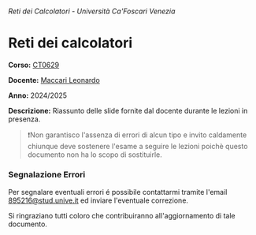 ###### Reti dei Calcolatori - Università Ca'Foscari Venezia

# Reti dei calcolatori
**Corso:** [CT0629](https://www.unive.it/data/insegnamento/542938)

**Docente:** [Maccari Leonardo](https://www.unive.it/data/persone/21550550)

**Anno:** 2024/2025

**Descrizione:**
Riassunto delle slide fornite dal docente durante le lezioni in presenza.
>❗️Non garantisco l'assenza di errori di alcun tipo e invito caldamente chiunque deve sostenere l'esame a seguire le lezioni poichè questo documento non ha lo scopo di sostituirle.

### Segnalazione Errori
Per segnalare eventuali errori é possibile contattarmi tramite l'email [895216@stud.unive.it](895216@stud.unive.it) ed inviare l'eventuale correzione.

Si ringraziano tutti coloro che contribuiranno all'aggiornamento di tale documento.